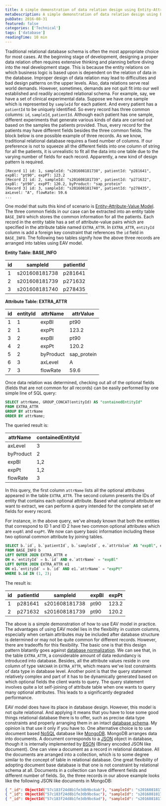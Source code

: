 ```yaml
---
title: A simple demonstration of data relation design using Entity-Attribute-Value model
metaDescription: A simple demonstration of data relation design using Entity-Attribute-Value model
pubDate: 2016-08-31
featured: false
categories: ['Technical']
tags: ['database']
readingTime: 10 min
---
```


Traditional relational database schema is often the most appropriate choice for most cases. At the beginning stage of development, designing a proper data relation often requires extensive thinking and planning before diving into the real development stage. This is because the entity relations on which business logic is based upon is dependent on the relation of data in the database. Improper design of data relation may lead to difficulties and bad design patterns on the upper levels. Also, data relations serve real world demands. However, sometimes, demands are not quit fit into our well established and readily accepted relational schema. For example, say, we have a set of clinical experimental data. Suppose we have one sample which is represented by `sampleId` for each patient. And every patient has a `patientId` to be uniquely identified. So every record has three common columns: `id`, `sampleId`, `patientId`. Although each patient has one sample, different experiments that generate various kinds of data are carried out based on the samples the patients provided. Thus, every record for the patients may have different fields besides the three common fields. The block below is one possible example of three records. As we know, traditional relational database requires a fixed number of columns. If our preference is not to squeeze all the different fields into one column of string for all the patients, it is unrealistic to fit all the data into one table due to the varying number of fields for each record. Apparently, a new kind of design pattern is required.

```
[Record 1] id: 1, sampleId: "s201608181738", patientId: "p281641", expBl: "pt90", expPT: 123.2
[Record 2] id: 2, sampleId: "s201608181739", patientId: "p271632", expBl: "pt90", expPT: 120.2, byProduct: "sap_protein"
[Record 3] id: 3, sampleId: "s201608181740", patientId: "p278435", axLevel: "A", flowRate: 59.6
...
```

One model that suits this kind of scenario is [Entity-Attribute-Value Model](https://en.wikipedia.org/wiki/Entity%E2%80%93attribute%E2%80%93value_model). The three common fields in our case can be extracted into an entity table `BASE_INFO` which stores the common information for all the patients. Each record in the entity table has a set of attribute-value pairs which are specified in the attribute table named `EXTRA_ATTR`. In `EXTRA_ATTR`, `entityId` column is add a foreign key constraint that references the `id` field in `BASE_INFO`. The following two tables signify how the above three records are arranged into tables using EAV model.

**Entity Table: BASE_INFO**

| id   | sampleId      | patientId |
| ---- | ------------- | --------- |
| 1    | s201608181738 | p281641   |
| 2    | s201608181739 | p271632   |
| 3    | s201608181740 | p278435   |

**Attribute Table: EXTRA_ATTR**

| id   | entityId | attrName  | attrValue   |
| ---- | -------- | --------- | ----------- |
| 1    | 1        | expBl     | pt90        |
| 2    | 1        | expPt     | 123.2       |
| 3    | 2        | expBl     | pt90        |
| 4    | 2        | expPt     | 120.2       |
| 5    | 2        | byProduct | sap_protein |
| 6    | 3        | axLevel   | A           |
| 7    | 3        | flowRate  | 59.6        |

Once data relation was determined, checking out all of the optional fields (fields that are not common for all records) can be easily performed by one simple line of SQL query:

```SQL
SELECT attrName, GROUP_CONCAT(entityId) AS "containedEntityId"
FROM EXTRA_ATTR
GROUP BY attrName
ORDER BY attrName;
```

The queried result is:

| attrName  | containedEntityId |
| --------- | ----------------- |
| axLevel   | 3                 |
| byProduct | 2                 |
| expBl     | 1,2               |
| expPt     | 1,2               |
| flowRate  | 3                 |

In this query, the first column `attrName` lists all the optional attributes appeared in the table `EXTRA_ATTR`. The second column presents the IDs of entity that contains each optional attribute. Based what optional attribute we want to extract, we can perform a query intended for the complete set of fields for every record.

For instance, in the above query, we've already known that both the entities that correspond to ID 1 and ID 2 have two common optional attributes which are `expBl` and `expPt`. We now can query basic information including these two optional common attribute by joining tables.

```SQL
SELECT b.`id`, b.`patientId`, b.`sampleId`, e.`attrValue` AS "expBl", e1.`attrValue` AS "expPt"
FROM BASE_INFO b
LEFT OUTER JOIN EXTRA_ATTR e
ON e.`entityId` = b.`id` AND e.`attrName` = "expBl"
LEFT OUTER JOIN EXTRA_ATTR e1
ON e1.`entityId` = b.`id` AND e1.`attrName` = "expPt"
WHERE b.id IN (1, 2);
```

The result is:

| id   | patientId | sampleId      | expBl | expPt |
| ---- | --------- | ------------- | ----- | ----- |
| 1    | p281641   | s201608181738 | pt90  | 123.2 |
| 2    | p271632   | s201608181739 | pt90  | 120.2 |

The above is a simple demonstration of how to use EAV model in practice. The advantages of using EAV model lies in the flexibility in custom columns, especially when certain attributes may be included after database structure is determined or may not be quite common for different records. However, there are tradeoffs for this flexibility. The basic one is that this design pattern blatantly goes against [database normalization](https://en.wikipedia.org/wiki/Database_normalization). We can see that, in the table `EXTRA_ATTR`, a considerable amount of data redundancy is introduced into database. Besides, all the attribute values reside in one column of type `VARCHAR` in `EXTRA_ATTR`, which means we've lost constraints of data type in database level. Another point is that the query statement relatively complex and part of it has to be dynamically generated based on which optional fields the client wants to query. The query statement involves quite a lot self-joining of attribute table when one wants to query many optional attributes. This leads to a significantly degraded performance.

EAV model does have its place in database design. However, this model is not quite relational. And applying it means that you have to lose some good things relational database there is to offer, such as precise data type constraints and properly arranging them in an intact [database schema](https://en.wikipedia.org/wiki/Database_schema). My opinion is that use it only if you have to. One alternative choice is to use document based [NoSQL](https://en.wikipedia.org/wiki/NoSQL) database like [MongoDB](https://en.wikipedia.org/wiki/MongoDB). MongoDB arranges data into documents. A document corresponds to a [JSON](http://www.json.org/) object in database, though it is internally implemented by [BSON](https://www.mongodb.com/json-and-bson) (Binary encoded JSON like document). One can view a document as a record in relational database. All the documents are arranged into a collection, which is to some degree similar to the concept of table in relational database. One great flexibility of adopting document base database is that one is not constraint by relational schema at all. Documents in a collection can have different fields and different number of fields. So, the three records in our above example looks like the following JSON like documents in MongoDB:

```json
{ "_id": ObjectId("57c183f24d8b1fe3db9bc6ab"), "sampleId": "s201608181738", "patientId": "p281641", "expBl": "pt90", "expPT": 123.2 }
{ "_id": ObjectId("57c183f24d8b1fe3db9bc6ac"), "sampleId": "s201608181739", "patientId": "p271632", "expBl": "pt90", "expPT": 120.2, "byProduct": "sap_protein" }
{ "_id": ObjectId("57c183f24d8b1fe3db9bc6ad"), "sampleId": "s201608181740", "patientId": "p278435", "axLevel": "A", "flowRate": 59.6 }
```
